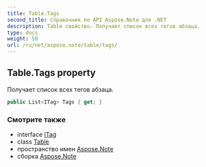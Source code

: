 ```yaml
---
title: Table.Tags
second_title: Справочник по API Aspose.Note для .NET
description: Table свойство. Получает список всех тегов абзаца.
type: docs
weight: 50
url: /ru/net/aspose.note/table/tags/
---
```

## Table.Tags property

Получает список всех тегов абзаца.

```csharp
public List<ITag> Tags { get; }
```

### Смотрите также

* interface [ITag](../../itag/)
* class [Table](../)
* пространство имен [Aspose.Note](../../table/)
* сборка [Aspose.Note](../../../)


